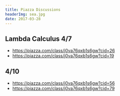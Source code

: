 ```yaml
---
title: Piazza Discussions
headerImg: sea.jpg
date: 2017-03-28
---
```


## Lambda Calculus 4/7

- https://piazza.com/class/j0va76qxb1s6gw?cid=26
- https://piazza.com/class/j0va76qxb1s6gw?cid=19


## 4/10 

- https://piazza.com/class/j0va76qxb1s6gw?cid=56
- https://piazza.com/class/j0va76qxb1s6gw?cid=79

